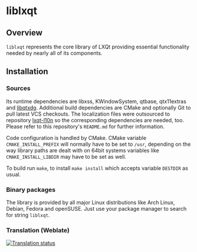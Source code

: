 # liblxqt

## Overview

`liblxqt` represents the core library of LXQt providing essential functionality
needed by nearly all of its components.

## Installation

### Sources

Its runtime dependencies are libxss, KWindowSystem, qtbase, qtx11extras and
[libqtxdg](https://github.com/lxqt/libqtxdg).
Additional build dependencies are CMake and optionally Git to pull latest VCS
checkouts. The localization files were outsourced to repository
[lxqt-l10n](https://github.com/lxqt/lxqt-l10n) so the corresponding dependencies
are needed, too. Please refer to this repository's `README.md` for further
information.

Code configuration is handled by CMake. CMake variable `CMAKE_INSTALL_PREFIX`
will normally have to be set to `/usr`, depending on the way library paths are
dealt with on 64bit systems variables like `CMAKE_INSTALL_LIBDIR` may have to be
set as well.

To build run `make`, to install `make install` which accepts variable `DESTDIR`
as usual.

### Binary packages

The library is provided by all major Linux distributions like Arch Linux, Debian,
Fedora and openSUSE. Just use your package manager to search for string `liblxqt`.


### Translation (Weblate)

<a href="https://weblate.lxqt.org/projects/lxqt/liblxqt/">
<img src="https://weblate.lxqt.org/widgets/lxqt/-/liblxqt/multi-auto.svg" alt="Translation status" />
</a>
